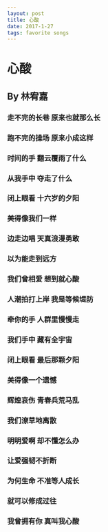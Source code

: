 ```yaml
---
layout: post
title: 心酸
date: 2017-1-27
tags: favorite songs
---
```


# 心酸

## By 林宥嘉

### 走不完的长巷  原来也就那么长

### 跑不完的操场  原来小成这样

### 时间的手  翻云覆雨了什么  

### 从我手中  夺走了什么

### 闭上眼看  十六岁的夕阳

### 美得像我们一样

### 边走边唱  天真浪漫勇敢

### 以为能走到远方

### 我们曾相爱  想到就心酸

### 人潮拍打上岸  我是等候堤防

### 牵你的手  人群里慢慢走

### 我们手中  藏有全宇宙

### 闭上眼看  最后那颗夕阳

### 美得像一个遗憾

### 辉煌哀伤  青春兵荒马乱

### 我们潦草地离散

### 明明爱啊 却不懂怎么办

### 让爱强韧不折断

### 为何生命  不准等人成长

### 就可以修成过往

### 我曾拥有你  真叫我心酸



